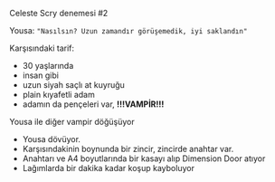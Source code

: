 Celeste Scry denemesi #2  
  
Yousa: `"Nasılsın? Uzun zamandır görüşemedik, iyi saklandın"`  
  
Karşısındaki tarif:  
- 30 yaşlarında  
- insan gibi  
- uzun siyah saçlı at kuyruğu  
- plain kıyafetli adam  
- adamın da pençeleri var, **!!!VAMPİR!!!**  
  
Yousa ile diğer vampir döğüşüyor  
- Yousa dövüyor.  
- Karşısındakinin boynunda bir zincir, zincirde anahtar var.  
- Anahtarı ve A4 boyutlarında bir kasayı alıp Dimension Door atıyor  
- Lağımlarda bir dakika kadar koşup kayboluyor